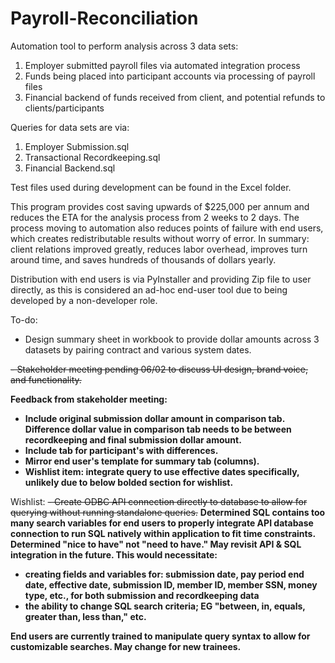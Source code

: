 # Payroll-Reconciliation

Automation tool to perform analysis across 3 data sets:
1. Employer submitted payroll files via automated integration process
2. Funds being placed into participant accounts via processing of payroll files
3. Financial backend of funds received from client, and potential refunds to clients/participants

Queries for data sets are via:
1. Employer Submission.sql
2. Transactional Recordkeeping.sql
3. Financial Backend.sql

Test files used during development can be found in the Excel folder.

This program provides cost saving upwards of $225,000 per annum and reduces the ETA for the analysis process from 2 weeks to 2 days.
The process moving to automation also reduces points of failure with end users, which creates redistributable results without worry of error.
In summary: client relations improved greatly, reduces labor overhead, improves turn around time, and saves hundreds of thousands of dollars yearly.

Distribution with end users is via PyInstaller and providing Zip file to user directly, as this is considered an ad-hoc end-user tool due to being developed by a
non-developer role.

To-do:
- Design summary sheet in workbook to provide dollar amounts across 3 datasets by pairing contract and various system dates.

<s>- Stakeholder meeting pending 06/02 to discuss UI design, brand voice, and functionality.</s>

<b> Feedback from stakeholder meeting:
  - Include original submission dollar amount in comparison tab. Difference dollar value in comparison tab needs to be between recordkeeping and final submission dollar amount.
  - Include tab for participant's with differences.
  - Mirror end user's template for summary tab (columns).
  - Wishlist item: integrate query to use effective dates specifically, unlikely due to below bolded section for wishlist. </b>

Wishlist:
<s>- Create ODBC API connection directly to database to allow for querying without running standalone queries.</s>
<b> Determined SQL contains too many search variables for end users to properly integrate API database connection to run SQL natively within application to fit </b>
<b> time constraints. Determined "nice to have" not "need to have." May revisit API & SQL integration in the future. </b>
<b> This would necessitate:
  - creating fields and variables for: submission date, pay period end date, effective date, submission ID, member ID, member SSN, money type, etc., for both
  submission and recordkeeping data
  - the ability to change SQL search criteria; EG "between, in, equals, greater than, less than," etc.

  End users are currently trained to manipulate query syntax to allow for customizable searches. May change for new trainees.</b>
